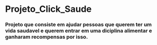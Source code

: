 # Projeto_Click_Saude

### Projeto que consiste em ajudar pessoas que querem ter um vida saudavel e querem entrar em uma diciplina alimentar e ganharam recompensas por isso.